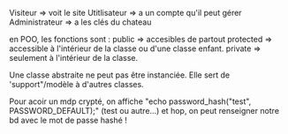 Visiteur => voit le site
Utitlisateur => a un compte qu'il peut gérer
Administrateur => a les clés du chateau

en POO, les fonctions sont :
public => accesibles de partout
protected => accessible à l'intérieur de la classe ou d'une classe enfant.
private => seulement à l'intérieur de la classe.

Une classe abstraite ne peut pas être instanciée.
Elle sert de 'support"/modèle à d'autres classes.

Pour acoir un mdp crypté, on affiche
"echo password_hash("test", PASSWORD_DEFAULT);"
(test ou autre...)
et hop, on peut renseigner notre bd avec le mot de passe hashé !